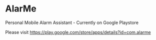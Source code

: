# AlarMe
Personal Mobile Alarm Assistant - Currently on Google Playstore

Please visit https://play.google.com/store/apps/details?id=com.alarme
